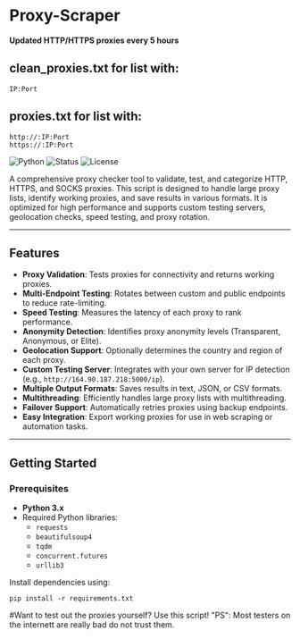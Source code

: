 # Proxy-Scraper
**Updated HTTP/HTTPS proxies every 5 hours**

## clean_proxies.txt for list with:
```
IP:Port
```

## proxies.txt for list with:
```
http://:IP:Port
https://:IP:Port
```

![Python](https://img.shields.io/badge/Python-3.x-blue)
![Status](https://img.shields.io/badge/Status-Active-green)
![License](https://img.shields.io/badge/License-MIT-brightgreen)

A comprehensive proxy checker tool to validate, test, and categorize HTTP, HTTPS, and SOCKS proxies. This script is designed to handle large proxy lists, identify working proxies, and save results in various formats. It is optimized for high performance and supports custom testing servers, geolocation checks, speed testing, and proxy rotation.

---

## Features

- **Proxy Validation**: Tests proxies for connectivity and returns working proxies.
- **Multi-Endpoint Testing**: Rotates between custom and public endpoints to reduce rate-limiting.
- **Speed Testing**: Measures the latency of each proxy to rank performance.
- **Anonymity Detection**: Identifies proxy anonymity levels (Transparent, Anonymous, or Elite).
- **Geolocation Support**: Optionally determines the country and region of each proxy.
- **Custom Testing Server**: Integrates with your own server for IP detection (e.g., `http://164.90.187.218:5000/ip`).
- **Multiple Output Formats**: Saves results in text, JSON, or CSV formats.
- **Multithreading**: Efficiently handles large proxy lists with multithreading.
- **Failover Support**: Automatically retries proxies using backup endpoints.
- **Easy Integration**: Export working proxies for use in web scraping or automation tasks.

---

## Getting Started

### Prerequisites
- **Python 3.x**
- Required Python libraries:
  - `requests`
  - `beautifulsoup4`
  - `tqdm`
  - `concurrent.futures`
  - `urllib3`

Install dependencies using:
```
pip install -r requirements.txt
```
#Want to test out the proxies yourself? Use this script! "PS": Most testers on the internett are really bad do not trust them.

